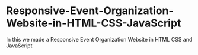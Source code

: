# Responsive-Event-Organization-Website-in-HTML-CSS-JavaScript
In this we made a Responsive Event Organization Website in HTML CSS and JavaScript
